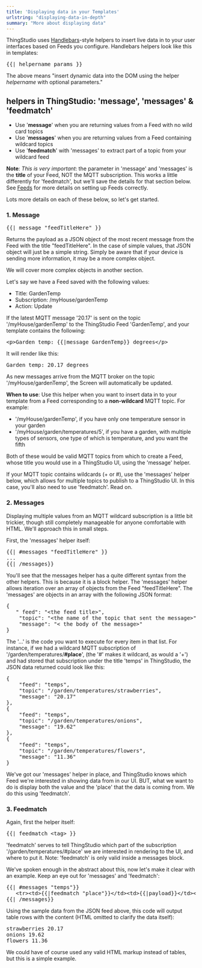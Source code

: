 ```yaml
---
title: 'Displaying data in your Templates'
urlstring: "displaying-data-in-depth"
summary: "More about displaying data"
---
```


ThingStudio uses <a href="http://handlebarsjs.com/" target="_blank">Handlebars</a>-style helpers to insert live data in to your user interfaces based on Feeds you configure. Handlebars helpers look like this in templates:
<pre>
{{| helpername params }} 
</pre>

The above means "insert dynamic data into the DOM using the helper _helpername_ with optional parameters."

##  helpers in ThingStudio: 'message', 'messages' & 'feedmatch'

* Use '**message**' when you are returning values from a Feed with no wild card topics
* Use '**messages**' when you are returning values from a Feed containing wildcard topics
* Use '**feedmatch**' with 'messages' to extract part of a topic from your wildcard feed

**Note**: *This is very important*: the parameter in 'message' and 'messages' is the **title** of your Feed, NOT the MQTT subscription. This works a little differently for 'feedmatch', but we'll save the details for that section below. See <a href="/docs/feeds">Feeds</a> for more details on setting up Feeds correctly.

Lots more details on each of these below, so let's get started.

### 1. Message
<pre>
{{| message "feedTitleHere" }}
</pre>

Returns the payload as a JSON object of the most recent message from the Feed with the title "feedTitleHere". In the case of simple values, that JSON object will just be a simple string. Simply be aware that if your device is sending more information, it may be a more complex object.

We will cover more complex objects in another section.

Let's say we have a Feed saved with the following values:

* Title: GardenTemp
* Subscription: /myHouse/gardenTemp
* Action: Update

If the latest MQTT message  '20.17' is sent on the topic '/myHouse/gardenTemp' to the ThingStudio Feed  'GardenTemp', and  your template contains the following:

<pre>
&lt;p&gt;Garden temp: {{|message GardenTemp}} degrees&lt;/p&gt;
</pre>

It will render like this:

<pre>
Garden temp: 20.17 degrees
</pre>

As new messages arrive from the MQTT broker on the topic '/myHouse/gardenTemp', the Screen will automatically be updated.

**When to use**: Use this helper when you want to insert data in to your template from a Feed corresponding to a **non-wildcard** MQTT topic. For example:

* '/myHouse/gardenTemp', if you have only one temperature sensor in your garden
* '/myHouse/garden/temperatures/5', if you have a garden, with multiple types of sensors, one type of which is temperature, and you want the fifth

Both of these would be valid MQTT topics from which to create a Feed, whose title you would use in a ThingStudio UI, using the 'message' helper.

If your MQTT topic contains wildcards (+ or #), use the 'messages' helper below, which allows for multiple topics to publish to a ThingStudio UI. In this case, you'll also need to use 'feedmatch'. Read on.

### 2. Messages

Displaying multiple values from an MQTT wildcard subscription is a little bit trickier, though still completely manageable for anyone comfortable with HTML. We'll approach this in small steps.

First, the 'messages' helper itself:

<pre>
{{| #messages "feedTitleHere" }}
...
{{| /messages}}
</pre>

You'll see that the messages helper has a quite different syntax from the other helpers. This is because it is a block 
helper. The 'messages' helper allows iteration over an array of objects from the Feed "feedTitleHere". The 'messages' are objects in an array with the following JSON format:
<pre>
{
   &quot; feed&quot;: &quot;&lt;the feed title&gt;&quot;,
    &quot;topic&quot;: &quot;&lt;the name of the topic that sent the message&gt;&quot;,
    &quot;message&quot;: &quot;&lt; the body of the message&gt;&quot;
}
</pre>

The '...' is the code you want to execute for every item in that list.
For instance, if we had a wildcard MQTT subscription of '/garden/temperatures/**#place**', (the '#' makes it wildcard, as would a '+') and had stored that subscription under the title 'temps' in ThingStudio, the JSON data returned could look like this:

<pre>
{
    "feed": "temps",
    "topic": "/garden/temperatures/strawberries",
    "message": "20.17"
},
{
    "feed": "temps",
    "topic": "/garden/temperatures/onions",
    "message": "19.62"
},
{
    "feed": "temps",
    "topic": "/garden/temperatures/flowers",
    "message": "11.36"
}
</pre>

We've got our 'messages' helper in place, and ThingStudio knows which Feed we're interested in showing data from in our UI. BUT, what we want to do is display both the value and the 'place' that the data is coming from. We do this using 'feedmatch'.

### 3. Feedmatch

Again, first the helper itself:

<pre>
{{| feedmatch &lt;tag&gt; }}
</pre>

'feedmatch' serves to tell ThingStudio which part of the subscription '/garden/temperatures/#place' we are interested in rendering to the UI, and where to put it. Note: 'feedmatch' is only valid inside a messages block.

We've spoken enough in the abstract about this, now let's make it clear with an example. Keep an eye out for 'messages' and 'feedmatch':

<pre>
{{| #messages "temps"}}
   &lt;tr&gt;&lt;td&gt;{{|feedmatch &quot;place&quot;}}&lt;/td&gt;&lt;td&gt;{{|payload}}&lt;/td&gt;&lt;/tr&gt;
{{| /messages}}
</pre>

Using the sample data from the JSON feed above, this code will output table rows with the content (HTML omitted to clarify the data itself):

<pre>
strawberries 20.17
onions 19.62
flowers 11.36
</pre>

We could have of course used any valid HTML markup instead of tables, but this is a simple example.
